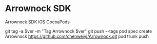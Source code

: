 Arrownock SDK
============

Arrownock SDK iOS CocoaPods 

git tag -a $ver -m "Tag Arrownock $ver"
git push --tags
pod spec create Arrownock https://github.com/chenweiyj/Arrownock.git
pod trunk push
